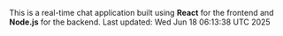 This is a real-time chat application built using **React** for the frontend and **Node.js** for the backend.
Last updated: Wed Jun 18 06:13:38 UTC 2025
